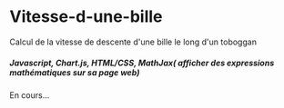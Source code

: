 # Vitesse-d-une-bille
Calcul de la vitesse de descente d'une bille le long d'un toboggan

##### Javascript, Chart.js, HTML/CSS, MathJax( afficher des expressions mathématiques sur sa page web)

En cours...
